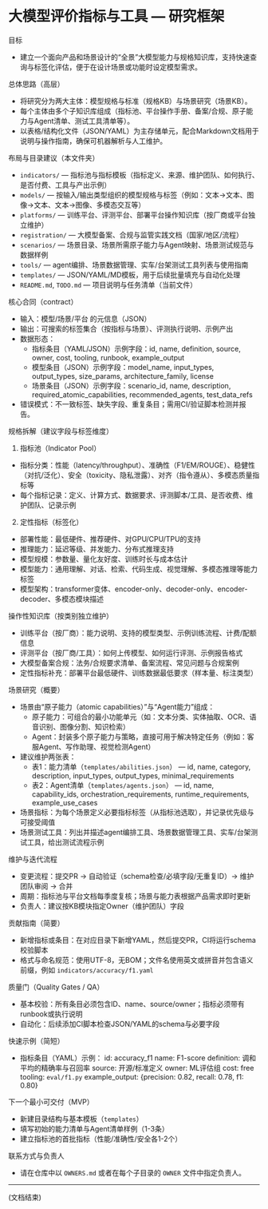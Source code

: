 # 大模型评价指标与工具 — 研究框架

目标
- 建立一个面向产品和场景设计的“全景”大模型能力与规格知识库，支持快速查询与标签化评估，便于在设计场景或功能时设定模型需求。

总体思路（高层）
- 将研究分为两大主体：模型规格与标准（规格KB）与场景研究（场景KB）。
- 每个主体由多个子知识库组成（指标池、平台操作手册、备案/合规、原子能力与Agent清单、测试工具清单等）。
- 以表格/结构化文件（JSON/YAML）为主存储单元，配合Markdown文档用于说明与操作指南，确保可机器解析与人工维护。

布局与目录建议（本文件夹）
- `indicators/` — 指标池与指标模板（指标定义、来源、维护团队、如何执行、是否付费、工具与产出示例）
- `models/` — 按输入/输出类型组织的模型规格与标签（例如：文本->文本、图像->文本、文本->图像、多模态交互等）
- `platforms/` — 训练平台、评测平台、部署平台操作知识库（按厂商或平台独立维护）
- `registration/` — 大模型备案、合规与监管实践文档（国家/地区/流程）
- `scenarios/` — 场景目录、场景所需原子能力与Agent映射、场景测试规范与数据样例
- `tools/` — agent编排、场景数据管理、实车/台架测试工具列表与使用指南
- `templates/` — JSON/YAML/MD模板，用于后续批量填充与自动化处理
- `README.md`, `TODO.md` — 项目说明与任务清单（当前文件）

核心合同（contract）
- 输入：模型/场景/平台 的元信息（JSON）
- 输出：可搜索的标签集合（按指标与场景）、评测执行说明、示例产出
- 数据形态：
  - 指标条目（YAML/JSON）示例字段：id, name, definition, source, owner, cost, tooling, runbook, example_output
  - 模型条目（JSON）示例字段：model_name, input_types, output_types, size_params, architecture_family, license
  - 场景条目（JSON）示例字段：scenario_id, name, description, required_atomic_capabilities, recommended_agents, test_data_refs
- 错误模式：不一致标签、缺失字段、重复条目；需用CI/验证脚本检测并报告。

规格拆解（建议字段与标签维度）
1) 指标池（Indicator Pool）
  - 指标分类：性能（latency/throughput）、准确性（F1/EM/ROUGE）、稳健性（对抗/泛化）、安全（toxicity、隐私泄露）、对齐（指令遵从）、多模态质量指标等
  - 每个指标记录：定义、计算方式、数据要求、评测脚本/工具、是否收费、维护团队、记录示例

2) 定性指标（标签化）
  - 部署性能：最低硬件、推荐硬件、对GPU/CPU/TPU的支持
  - 推理能力：延迟等级、并发能力、分布式推理支持
  - 模型规模：参数量、量化友好度、训练时长与成本估计
  - 模型能力：通用理解、对话、检索、代码生成、视觉理解、多模态推理等能力标签
  - 模型架构：transformer变体、encoder-only、decoder-only、encoder-decoder、多模态模块描述

操作性知识库（按类别独立维护）
- 训练平台（按厂商）：能力说明、支持的模型类型、示例训练流程、计费/配额信息
- 评测平台（按厂商/工具）：如何上传模型、如何运行评测、示例报告格式
- 大模型备案合规：法务/合规要求清单、备案流程、常见问题与合规案例
- 定性指标补充：部署平台最低硬件、训练数据最低要求（样本量、标注类型）

场景研究（概要）
- 场景由“原子能力（atomic capabilities）”与“Agent能力”组成：
  - 原子能力：可组合的最小功能单元（如：文本分类、实体抽取、OCR、语音识别、图像分割、知识检索）
  - Agent：封装多个原子能力与策略，直接可用于解决特定任务（例如：客服Agent、写作助理、视觉检测Agent）
- 建议维护两张表：
  - 表1：能力清单（`templates/abilities.json`） — id, name, category, description, input_types, output_types, minimal_requirements
  - 表2：Agent清单（`templates/agents.json`） — id, name, capability_ids, orchestration_requirements, runtime_requirements, example_use_cases
- 场景指标：为每个场景定义必要指标标签（从指标池选取），并记录优先级与可接受阈值
- 场景测试工具：列出并描述agent编排工具、场景数据管理工具、实车/台架测试工具，给出测试流程示例

维护与迭代流程
- 变更流程：提交PR -> 自动验证（schema检查/必填字段/无重复ID）-> 维护团队审阅 -> 合并
- 周期：指标池与平台文档每季度复核；场景与能力表根据产品需求即时更新
- 负责人：建议按KB模块指定Owner（维护团队）字段

贡献指南（简要）
- 新增指标或条目：在对应目录下新增YAML，然后提交PR，CI将运行schema校验脚本
- 格式与命名规范：使用UTF-8，无BOM；文件名使用英文或拼音并包含语义前缀，例如 `indicators/accuracy/f1.yaml`

质量门（Quality Gates / QA）
- 基本校验：所有条目必须包含ID、name、source/owner；指标必须带有runbook或执行说明
- 自动化：后续添加CI脚本检查JSON/YAML的schema与必要字段

快速示例（简短）
- 指标条目（YAML）示例：
  id: accuracy_f1
  name: F1-score
  definition: 调和平均的精确率与召回率
  source: 开源/标准定义
  owner: ML评估组
  cost: free
  tooling: `eval/f1.py`
  example_output: {precision: 0.82, recall: 0.78, f1: 0.80}

下一个最小可交付（MVP）
- 新建目录结构与基本模板（`templates`）
- 填写初始的能力清单与Agent清单样例（1-3条）
- 建立指标池的首批指标（性能/准确性/安全各1-2个）

联系方式与负责人
- 请在仓库中以 `OWNERS.md` 或者在每个子目录的 `OWNER` 文件中指定负责人。

---
(文档结束)

